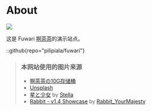 # About
![](assets/images/啊茶茶1.png)

这是 Fuwari [啊茶茶](https://github.com/pilipiala/fuwari)的演示站点。

::github{repo="pilipiala/fuwari"}

> ### 本网站使用的图片来源
> - [啊茶茶の10G存储桶](https://r2storage.acgr18share.workers.dev)
> - [Unsplash](https://unsplash.com/)
> - [星と少女](https://www.pixiv.net/artworks/108916539) by [Stella](https://www.pixiv.net/users/93273965)
> - [Rabbit - v1.4 Showcase](https://civitai.com/posts/586908) by [Rabbit_YourMajesty](https://civitai.com/user/Rabbit_YourMajesty)